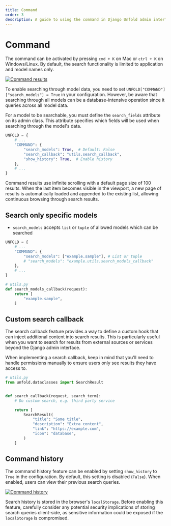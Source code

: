 ```yaml
---
title: Command
order: 3
description: A guide to using the command in Django Unfold admin interface for quick navigation and search functionality. Configure model search capabilities and customize search fields for enhanced admin experience.
---
```


# Command

The command can be activated by pressing `cmd + K` on Mac or `ctrl + K` on Windows/Linux. By default, the search functionality is limited to application and model names only.

[![Command results](/static/docs/command/command-results.webp)](/static/docs/command/command-results.webp)

To enable searching through model data, you need to set `UNFOLD["COMMAND"]["search_models"] = True` in your configuration. However, be aware that searching through all models can be a database-intensive operation since it queries across all model data.

For a model to be searchable, you must define the `search_fields` attribute on its admin class. This attribute specifies which fields will be used when searching through the model's data.

```python
UNFOLD = {
    # ...
    "COMMAND": {
        "search_models": True,  # Default: False
        "search_callback": "utils.search_callback",
        "show_history": True,  # Enable history
    },
    # ...
}
```

Command results use infinite scrolling with a default page size of 100 results. When the last item becomes visible in the viewport, a new page of results is automatically loaded and appended to the existing list, allowing continuous browsing through search results.

## Search only specific models

- `search_models` accepts `list` or `tuple` of allowed models which can be searched

```python
UNFOLD = {
    # ...
    "COMMAND": {
        "search_models": ["example.sample"], # List or tuple
        # "search_models": "example.utils.search_models_callback"
    },
    # ...
}

# utils.py
def search_models_callback(request):
    return [
        "example.sample",
    ]
```

## Custom search callback

The search callback feature provides a way to define a custom hook that can inject additional content into search results. This is particularly useful when you want to search for results from external sources or services beyond the Django admin interface.

When implementing a search callback, keep in mind that you'll need to handle permissions manually to ensure users only see results they have access to.

```python
# utils.py
from unfold.dataclasses import SearchResult


def search_callback(request, search_term):
    # Do custom search, e.g. third party service

    return [
        SearchResult(
            "title": "Some title",
            "description": "Extra content",
            "link": "https://example.com",
            "icon": "database",
        )
    ]
```

## Command history

The command history feature can be enabled by setting `show_history` to `True` in the configuration. By default, this setting is disabled (`False`). When enabled, users can view their previous search queries.

[![Command history](/static/docs/command/command-history.webp)](/static/docs/command/command-history.webp)

Search history is stored in the browser's `localStorage`. Before enabling this feature, carefully consider any potential security implications of storing search queries client-side, as sensitive information could be exposed if the `localStorage` is compromised.
